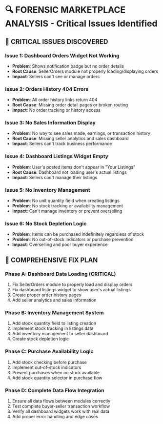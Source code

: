 # 🔍 FORENSIC MARKETPLACE ANALYSIS - Critical Issues Identified

## 🚨 **CRITICAL ISSUES DISCOVERED**

### **Issue 1: Dashboard Orders Widget Not Working**
- **Problem**: Shows notification badge but no order details
- **Root Cause**: SellerOrders module not properly loading/displaying orders
- **Impact**: Sellers can't see or manage orders

### **Issue 2: Orders History 404 Errors**
- **Problem**: All order history links return 404
- **Root Cause**: Missing order detail pages or broken routing
- **Impact**: No order tracking or history access

### **Issue 3: No Sales Information Display**
- **Problem**: No way to see sales made, earnings, or transaction history
- **Root Cause**: Missing seller analytics and sales dashboard
- **Impact**: Sellers can't track business performance

### **Issue 4: Dashboard Listings Widget Empty**
- **Problem**: User's posted items don't appear in "Your Listings"
- **Root Cause**: Dashboard not loading user's actual listings
- **Impact**: Sellers can't manage their listings

### **Issue 5: No Inventory Management**
- **Problem**: No unit quantity field when creating listings
- **Problem**: No stock tracking or availability management
- **Impact**: Can't manage inventory or prevent overselling

### **Issue 6: No Stock Depletion Logic**
- **Problem**: Items can be purchased indefinitely regardless of stock
- **Problem**: No out-of-stock indicators or purchase prevention
- **Impact**: Overselling and poor buyer experience

## 🔧 **COMPREHENSIVE FIX PLAN**

### **Phase A: Dashboard Data Loading (CRITICAL)**
1. Fix SellerOrders module to properly load and display orders
2. Fix dashboard listings widget to show user's actual listings
3. Create proper order history pages
4. Add seller analytics and sales information

### **Phase B: Inventory Management System**
1. Add stock quantity field to listing creation
2. Implement stock tracking in listings data
3. Add inventory management to seller dashboard
4. Create stock depletion logic

### **Phase C: Purchase Availability Logic**
1. Add stock checking before purchase
2. Implement out-of-stock indicators
3. Prevent purchases when no stock available
4. Add stock quantity selector in purchase flow

### **Phase D: Complete Data Flow Integration**
1. Ensure all data flows between modules correctly
2. Test complete buyer-seller transaction workflow
3. Verify all dashboard widgets work with real data
4. Add proper error handling and edge cases